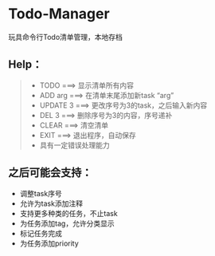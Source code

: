 # Todo-Manager
玩具命令行Todo清单管理，本地存档
## Help：
> * TODO ===> 显示清单所有内容
> * ADD arg ===> 在清单末尾添加新task “arg”
> * UPDATE 3 ===> 更改序号为3的task，之后输入新内容
> * DEL 3 ===> 删除序号为3的内容，序号递补
> * CLEAR ===> 清空清单
> * EXIT ===> 退出程序，自动保存
> * 具有一定错误处理能力

## 之后可能会支持：
* 调整task序号
* 允许为task添加注释
* 支持更多种类的任务，不止task
* 为任务添加tag，允许分类显示
* 标记任务完成
* 为任务添加priority
